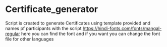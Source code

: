 # Certificate_generator
Script is created to generate Certificates using template provided and names pf participants with the script
https://hindi-fonts.com/fonts/mangal-regular here you can find the font and if you want you can change the font file for other languages
